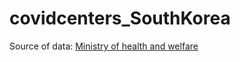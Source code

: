 # covidcenters_SouthKorea
Source of data: [Ministry of health and welfare](https://www.mohw.go.kr/react/popup_200128_2.html])
